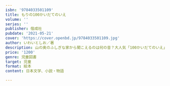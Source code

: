 ```yaml
---
isbn: '9784033501109'
title: もりの100かいだてのいえ
volume: ''
series: ''
publisher: 偕成社
pubdate: '2021-05-21'
cover: 'https://cover.openbd.jp/9784033501109.jpg'
author: いわいとしお／著
description: 山の奥のふしぎな家から聞こえるのは何の音？大人気「100かいだてのいえ」シリーズ第5弾。今回の舞台は森にそびえる大きな木。
price: '1200'
genre: 児童図書
target: 児童
format: 絵本
content: 日本文学、小説・物語

---
```


